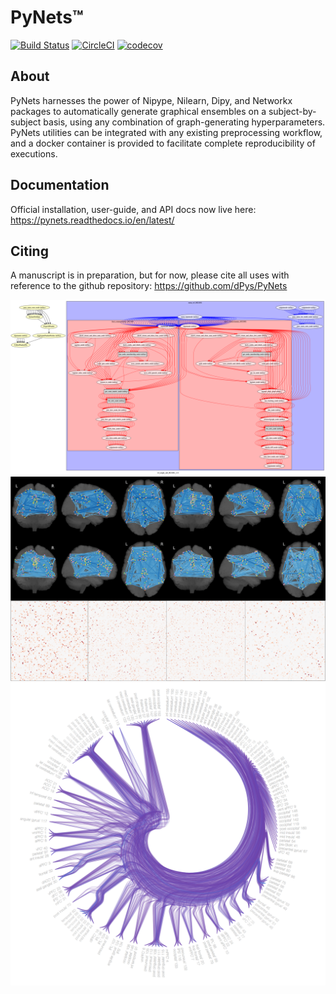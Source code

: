 PyNets™
=======
[![Build Status](https://travis-ci.org/dPys/PyNets.svg?branch=master)](https://travis-ci.org/dPys/PyNets)
[![CircleCI](https://circleci.com/gh/dPys/PyNets.svg?style=svg)](https://circleci.com/gh/dPys/PyNets)
[![codecov](https://codecov.io/gh/dPys/PyNets/branch/master/graph/badge.svg)](https://codecov.io/gh/dPys/PyNets?branch=master)

About
-----
PyNets harnesses the power of Nipype, Nilearn, Dipy, and Networkx packages to automatically generate graphical ensembles on a subject-by-subject basis, using any combination of graph-generating hyperparameters. PyNets utilities can be integrated with any existing preprocessing workflow, and a docker container is provided to facilitate complete reproducibility of executions.

Documentation
-------------
Official installation, user-guide, and API docs now live here: https://pynets.readthedocs.io/en/latest/

Citing
------
A manuscript is in preparation, but for now, please cite all uses with reference
to the github repository: https://github.com/dPys/PyNets

![](docs/_static/graph.png)
![](docs/_static/triple.png)
![](docs/_static/link_communities.png)

